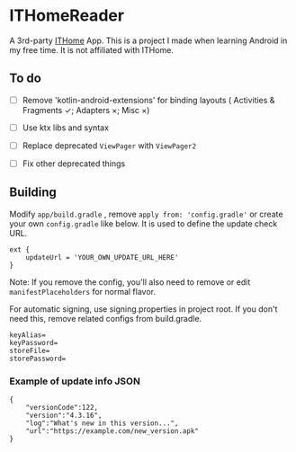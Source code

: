 # ITHomeReader

A 3rd-party [ITHome](https://www.ithome.com) App. This is a project I made when learning Android in my free time. It is not affiliated with ITHome.

## To do

- [ ] Remove 'kotlin-android-extensions' for binding layouts ( Activities & Fragments ✓; Adapters ×; Misc ×)

- [ ] Use ktx libs and syntax
- [ ] Replace deprecated `ViewPager` with `ViewPager2`
- [ ] Fix other deprecated things

## Building

Modify `app/build.gradle` , remove `apply from: 'config.gradle'` or create your own `config.gradle` like below. It is used to define the update check URL.

    ext {
        updateUrl = 'YOUR_OWN_UPDATE_URL_HERE'
    }
    
Note: If you remove the config, you'll also need to remove or edit `manifestPlaceholders` for normal flavor.

For automatic signing, use signing.properties in project root. If you don't need this, remove related configs from build.gradle.

    keyAlias=
    keyPassword=
    storeFile=
    storePassword=

### Example of update info JSON

    {  
        "versionCode":122,
        "version":"4.3.16",
        "log":"What's new in this version...",
        "url":"https://example.com/new_version.apk"
    }
